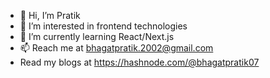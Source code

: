 - 👋 Hi, I’m Pratik
- 👀 I’m interested in frontend technologies
- 🌱 I’m currently learning React/Next.js
- 📫 Reach me at bhagatpratik.2002@gmail.com
- Read my blogs at https://hashnode.com/@bhagatpratik07

